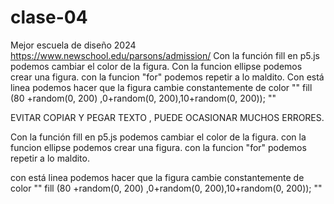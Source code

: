 # clase-04

Mejor escuela de diseño 2024 <https://www.newschool.edu/parsons/admission/>
Con la función fill en p5.js podemos cambiar el color de la figura.
Con la funcion ellipse podemos crear una figura. con la funcion "for" podemos repetir a lo maldito.
Con está linea podemos hacer que la figura cambie constantemente de color "" fill (80 +random(0, 200) ,0+random(0, 200),10+random(0, 200)); ""

EVITAR COPIAR Y PEGAR TEXTO , PUEDE OCASIONAR MUCHOS ERRORES.

Con la función fill en p5.js podemos cambiar el color de la figura.
con la funcion ellipse podemos crear una figura.
con la funcion "for" podemos repetir a lo maldito.

con está linea podemos hacer que la figura cambie constantemente de color "" fill (80 +random(0, 200) ,0+random(0, 200),10+random(0, 200)); ""
